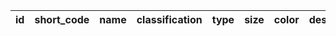 | id | short_code | name | classification | type | size | color | description_main | description_extra | manufacturer | part_number |
|---|---|---|---|---|---|---|---|---|---|---|

